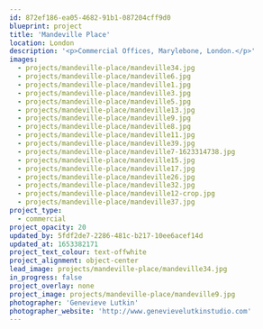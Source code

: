 ```yaml
---
id: 872ef186-ea05-4682-91b1-087204cff9d0
blueprint: project
title: 'Mandeville Place'
location: London
description: '<p>Commercial Offices, Marylebone, London.</p>'
images:
  - projects/mandeville-place/mandeville34.jpg
  - projects/mandeville-place/mandeville6.jpg
  - projects/mandeville-place/mandeville1.jpg
  - projects/mandeville-place/mandeville3.jpg
  - projects/mandeville-place/mandeville5.jpg
  - projects/mandeville-place/mandeville13.jpg
  - projects/mandeville-place/mandeville9.jpg
  - projects/mandeville-place/mandeville8.jpg
  - projects/mandeville-place/mandeville11.jpg
  - projects/mandeville-place/mandeville39.jpg
  - projects/mandeville-place/mandeville7-1623314738.jpg
  - projects/mandeville-place/mandeville15.jpg
  - projects/mandeville-place/mandeville17.jpg
  - projects/mandeville-place/mandeville26.jpg
  - projects/mandeville-place/mandeville32.jpg
  - projects/mandeville-place/mandeville12-crop.jpg
  - projects/mandeville-place/mandeville37.jpg
project_type:
  - commercial
project_opacity: 20
updated_by: 5fdf2de7-2286-481c-b217-10ee6acef14d
updated_at: 1653382171
project_text_colour: text-offwhite
project_alignment: object-center
lead_image: projects/mandeville-place/mandeville34.jpg
in_progress: false
project_overlay: none
project_image: projects/mandeville-place/mandeville9.jpg
photographer: 'Genevieve Lutkin'
photographer_website: 'http://www.genevievelutkinstudio.com'
---
```

